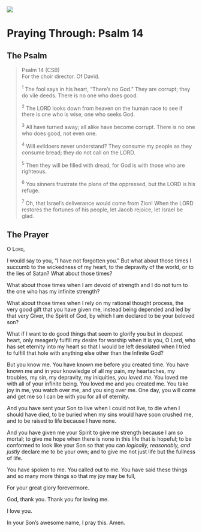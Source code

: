 <img class="intro-left" style="margin-top:10px" src="/images/art-paris-psalter.jpg">

# Praying Through: Psalm 14

<p style="clear:both;">

## The Psalm

>Psalm 14 (CSB)  
><sup></sup> For the choir director. Of David. 
>
><sup>1</sup> The fool says in his heart, “There’s no God.” They are corrupt; they do vile deeds. There is no one who does good. 
>
><sup>2</sup> The LORD looks down from heaven on the human race to see if there is one who is wise, one who seeks God. 
>
><sup>3</sup> All have turned away; all alike have become corrupt. There is no one who does good, not even one. 
>
><sup>4</sup> Will evildoers never understand? They consume my people as they consume bread; they do not call on the LORD. 
>
><sup>5</sup> Then they will be filled with dread, for God is with those who are righteous. 
>
><sup>6</sup> You sinners frustrate the plans of the oppressed, but the LORD is his refuge. 
>
><sup>7</sup> Oh, that Israel’s deliverance would come from Zion! When the LORD restores the fortunes of his people, let Jacob rejoice, let Israel be glad.

## The Prayer

<div style="font-variant: small-caps;">
  O Lord,
</div>


I would say to you, “I have not forgotten you.” But what about those times I succumb to the wickedness of my heart, to the depravity of the world, or to the lies of Satan? What about those times?

What about those times when I am devoid of strength and I do not turn to the one who has my infinite strength?

What about those times when I rely on my rational thought process, the very good gift that you have given me, instead being depended and led by that very Giver, the Spirit of God, by which I am declared to be your beloved son?

What if I want to do good things that seem to glorify you but in deepest heart, only meagerly fulfill my desire for worship when it is you, O Lord, who has set eternity into my heart so that I would be left desolated when I tried to fulfill that hole with anything else other than the Infinite God?

But you know me. You have known me before you created time. You have known me and in your knowledge of all my pain, my heartaches, my troubles, my sin, my depravity, my iniquities, _you loved me_. You loved me with all of your infinite being. You loved me and you created me. You take joy in me, you watch over me, and you sing over me.
One day, you will come and get me so I can be with you for all of eternity.

And you have sent your Son to live when I could not live, to die when I should have died, to be buried when my sins would have soon crushed me, and to be raised to life because I have none.

And you have given me your Spirit to give me strength because I am so mortal; to give me hope when there is none in this life that is hopeful; to be conformed to look like your Son so that you can _logically, reasonably, and justly_ declare me to be your own; and to give me not just life but the fullness of life.

You have spoken to me. You called out to me. You have said these things and so many more things so that my joy may be full,

For your great glory forevermore.

God, thank you. Thank you for loving me.

I love you.

In your Son’s awesome name, I pray this.
Amen.
